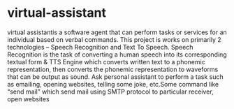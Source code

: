 # virtual-assistant

virtual assistantis a software agent that can perform tasks or services for an individual based on verbal commands.
This project is works on primarily 2 technologies – Speech Recognition and Text To Speech. Speech Recognition is the task of converting a human speech into its corresponding textual form & TTS Engine which converts written text to a phonemic representation, then converts the phonemic representation to waveforms that can be output as sound.
Ask personal assistant to perform a task such as emailing, opening websites, telling some joke, etc.Some command like “send mail” which send mail using SMTP   protocol to particular receiver, open websites 
